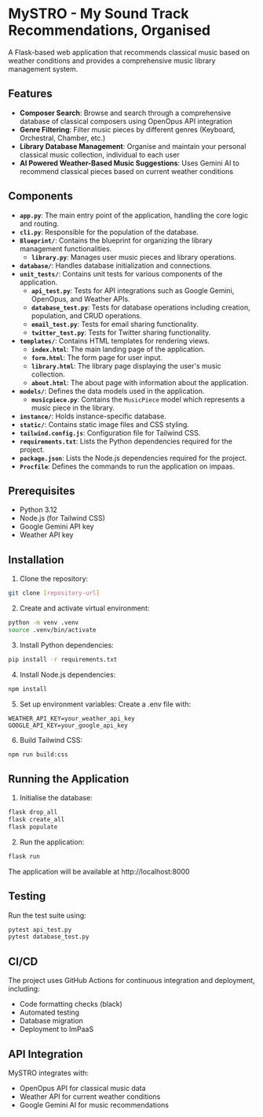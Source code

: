 # MySTRO - My Sound Track Recommendations, Organised

A Flask-based web application that recommends classical music based on weather conditions and provides a comprehensive music library management system.

## Features

- **Composer Search**: Browse and search through a comprehensive database of classical composers using OpenOpus API integration
- **Genre Filtering**: Filter music pieces by different genres (Keyboard, Orchestral, Chamber, etc.)
- **Library Database Management**: Organise and maintain your personal classical music collection, individual to each user
- **AI Powered Weather-Based Music Suggestions**: Uses Gemini AI to recommend classical pieces based on current weather conditions

## Components

- **`app.py`**: The main entry point of the application, handling the core logic and routing.
- **`cli.py`**: Responsible for the population of the database.
- **`Blueprint/`**: Contains the blueprint for organizing the library management functionalities.
  - **`library.py`**: Manages user music pieces and library operations.
- **`database/`**: Handles database initialization and connections.
- **`unit_tests/`**: Contains unit tests for various components of the application.
  - **`api_test.py`**: Tests for API integrations such as Google Gemini, OpenOpus, and Weather APIs.
  - **`database_test.py`**: Tests for database operations including creation, population, and CRUD operations.
  - **`email_test.py`**: Tests for email sharing functionality.
  - **`twitter_test.py`**: Tests for Twitter sharing functionality.
- **`templates/`**: Contains HTML templates for rendering views.
  - **`index.html`**: The main landing page of the application.
  - **`form.html`**: The form page for user input.
  - **`library.html`**: The library page displaying the user's music collection.
  - **`about.html`**: The about page with information about the application.
- **`models/`**: Defines the data models used in the application.
  - **`musicpiece.py`**: Contains the `MusicPiece` model which represents a music piece in the library.
- **`instance/`**: Holds instance-specific database.
- **`static/`**: Contains static image files and CSS styling.
- **`tailwind.config.js`**: Configuration file for Tailwind CSS.
- **`requirements.txt`**: Lists the Python dependencies required for the project.
- **`package.json`**: Lists the Node.js dependencies required for the project.
- **`Procfile`**: Defines the commands to run the application on impaas.

## Prerequisites

- Python 3.12
- Node.js (for Tailwind CSS)
- Google Gemini API key
- Weather API key

## Installation

1. Clone the repository:
```bash
git clone [repository-url]
```

2. Create and activate virtual environment:
```bash
python -m venv .venv
source .venv/bin/activate
```

3. Install Python dependencies:
```bash
pip install -r requirements.txt
```

4. Install Node.js dependencies:
```bash
npm install
```

5. Set up environment variables:
Create a .env file with:
```
WEATHER_API_KEY=your_weather_api_key
GOOGLE_API_KEY=your_google_api_key
```

6. Build Tailwind CSS:
```bash
npm run build:css
```

## Running the Application

1. Initialise the database:
```bash
flask drop_all
flask create_all
flask populate
```

2. Run the application:
```bash
flask run
```

The application will be available at http://localhost:8000

## Testing
Run the test suite using:
```bash
pytest api_test.py
pytest database_test.py
```
## CI/CD
The project uses GitHub Actions for continuous integration and deployment, including:
- Code formatting checks (black)
- Automated testing
- Database migration
- Deployment to ImPaaS

## API Integration
MySTRO integrates with:
- OpenOpus API for classical music data
- Weather API for current weather conditions
- Google Gemini AI for music recommendations